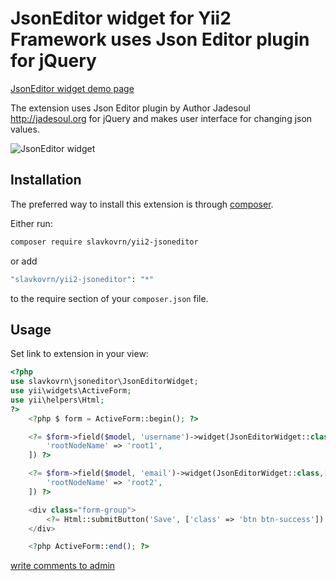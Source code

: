 # JsonEditor widget for Yii2 Framework uses Json Editor plugin for jQuery
[JsonEditor widget demo page](http://yii2.kadastrcard.ru/jsoneditor)

The extension uses Json Editor plugin by Author Jadesoul http://jadesoul.org for jQuery 
and makes user interface for changing json values.

![JsonEditor widget](http://yii2.kadastrcard.ru/uploads/jsoneditor.jpg)

## Installation

The preferred way to install this extension is through [composer](http://getcomposer.org/download/).

Either run:

```bash
composer require slavkovrn/yii2-jsoneditor
```

or add

```bash
"slavkovrn/yii2-jsoneditor": "*"
```

to the require section of your `composer.json` file.

Usage
-----

Set link to extension in your view:

```php
<?php
use slavkovrn\jsoneditor\JsonEditorWidget;
use yii\widgets\ActiveForm;
use yii\helpers\Html;
?>
    <?php $ form = ActiveForm::begin(); ?>

    <?= $form->field($model, 'username')->widget(JsonEditorWidget::class,[
        'rootNodeName' => 'root1',
    ]) ?>

    <?= $form->field($model, 'email')->widget(JsonEditorWidget::class,[
        'rootNodeName' => 'root2',
    ]) ?>

    <div class="form-group">
        <?= Html::submitButton('Save', ['class' => 'btn btn-success']) ?>
    </div>

    <?php ActiveForm::end(); ?>​
```
<a href="mailto:slavko.chita@gmail.com">write comments to admin</a>
